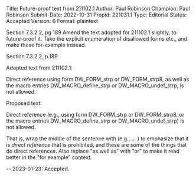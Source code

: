 Title:       Future-proof text from 211102.1
Author:      Paul Robinson
Champion:    Paul Robinson
Submit-Date: 2022-10-31
Propid:      221031.1
Type:        Editorial
Status:      Accepted
Version:     6
Format:      plaintext

Section 7.3.2.2, pg 189
Amend the text adopted for 211102.1 slightly, to future-proof it.
Take the explicit enumeration of disallowed forms etc., and make
those for-example instead.

Section 7.3.2.2, p.189

Adopted text from 211102.1:

  Direct reference using form DW_FORM_strp or 
  DW_FORM_strp8, as well as the macro entries 
  DW_MACRO_define_strp or DW_MACRO_undef_strp, 
  is not allowed.

Proposed text:

  Direct reference (e.g., using form DW_FORM_strp or 
  DW_FORM_strp8, or the macro entries 
  DW_MACRO_define_strp or DW_MACRO_undef_strp)
  is not allowed.

That is, wrap the middle of the sentence with (e.g., ... ) 
to emphasize that it is _direct reference_ that is prohibited,
and these are some of the things that do direct references.
Also replace "as well as" with "or" to make it read better
in the "for example" context.

--
2023-01-23: Accepted.
